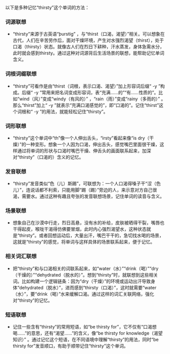以下是多种记忆“thirsty”这个单词的方法：

### 词源联想
 - “thirsty”来源于古英语“þurstig” ，与“thirst（口渴，渴望）”相关。可以想象在古代，人们在辛苦劳作后，面对干燥环境，产生对水强烈渴望（thirst），处于口渴（thirsty）状态。就像古人们在烈日下耕种，汗水蒸发，身体急需水分，此时就会感到thirsty。通过这种对词源背后生活场景的联想，能帮助记忆单词含义。

### 词根词缀联想
 - “thirsty”可看作是由“thirst（词根，表示口渴、渴望）”加上形容词后缀“ -y ”构成。后缀“ -y ”常用来把名词变成形容词，表“充满……的”“有……性质的”。比如“wind（风）”变成“windy（有风的）” ，“rain（雨）”变成“rainy（多雨的）” 。那么“thirst”加上“ -y ”就表示“充满口渴感觉的”，即“口渴的”。记住“thirst”这个词根和“ -y ”的用法，就能轻松记住“thirsty”。

### 词形联想
 - “thirsty”这个单词中“th”像一个人伸出舌头，“irsty”看起来像“is dry（干燥）”的一种变形。想象一个人因为口渴，伸出舌头，感觉嘴巴里面很干燥，这样通过将单词的形状与口渴时嘴巴干燥、伸舌头的画面联系起来，加深对“thirsty”（口渴的）含义的记忆。

### 发音联想
 - “thirsty”发音类似“色（儿）斯踢”，可联想为：一个人口渴得嗓子干“涩（色儿）”，连说话都不利索，只能用脚“踢（踢）”旁边的人，来示意对方自己很渴，需要水。通过这种有趣且夸张的发音联想场景，记住单词的读音与含义。

### 场景联想
 - 想象自己在沙漠中行走，烈日高悬，没有水的补给，皮肤被晒得干裂，嘴唇也干得起皮，喉咙干渴得仿佛要冒烟，此时内心强烈渴望水，这种状态就是“thirsty”。或者回想运动后，大量出汗，嘴巴干干的，急切找水喝的场景，这就是“thirsty”的感觉，将单词与这样具体的场景联系起来，便于记忆。

### 相关词汇联想
 - 把“thirsty”和与口渴相关的词联系起来，如“water（水）”“drink（喝）”“dry（干燥的）”“dehydrated（脱水的）”。想到“thirsty”时，就联想到这些相关词。比如构建一个逻辑链条：因为“dry（干燥）”的环境或运动出汗导致身体“dehydrated（脱水）”，进而感到“thirsty（口渴）”，这时就需要“water（水）”，要“drink（喝）”水来缓解口渴。通过这样的词汇关联网络，强化对“thirsty”的记忆。

### 短语联想
 - 记住一些含有“thirsty”的常用短语，如“be thirsty for”，它不仅有“口渴想喝……”的意思，还有“渴望……”的含义，像“be thirsty for knowledge（渴望知识）” 。通过记忆这个短语，在不同语境中理解“thirsty”的用法，同时“be thirsty for”发音顺口，有助于顺带记住“thirsty”这个单词。 